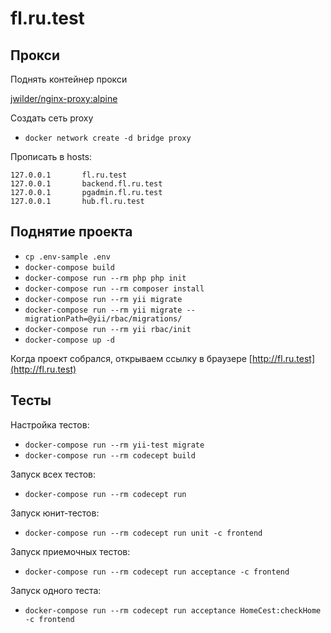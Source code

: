 # fl.ru.test

## Прокси

Поднять контейнер прокси

[jwilder/nginx-proxy:alpine](https://hub.docker.com/r/jwilder/nginx-proxy/)

Создать сеть proxy

* `docker network create -d bridge proxy`

Прописать в hosts: 

```
127.0.0.1       fl.ru.test
127.0.0.1       backend.fl.ru.test
127.0.0.1       pgadmin.fl.ru.test
127.0.0.1       hub.fl.ru.test
```


## Поднятие проекта

* `cp .env-sample .env`
* `docker-compose build`
* `docker-compose run --rm php php init`
* `docker-compose run --rm composer install`
* `docker-compose run --rm yii migrate` 
* `docker-compose run --rm yii migrate --migrationPath=@yii/rbac/migrations/` 
* `docker-compose run --rm yii rbac/init` 
* `docker-compose up -d`

Когда проект собрался, открываем ссылку в браузере [http://fl.ru.test](http://fl.ru.test)

## Тесты

Настройка тестов:
* `docker-compose run --rm yii-test migrate`
* `docker-compose run --rm codecept build`

Запуск всех тестов:
* `docker-compose run --rm codecept run`

Запуск юнит-тестов:
* `docker-compose run --rm codecept run unit -c frontend`

Запуск приемочных тестов:
* `docker-compose run --rm codecept run acceptance -c frontend`

Запуск одного теста:
* `docker-compose run --rm codecept run acceptance HomeCest:checkHome -c frontend`